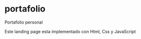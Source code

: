 # portafolio
Portafolio personal

<!-- Portafolio personal -->

Este landing page esta implementado con Html, Css y JavaScript 
